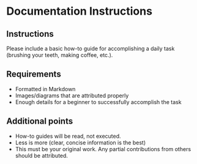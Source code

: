 Documentation Instructions
==========================

Instructions
--------------
Please include a basic how-to guide for accomplishing a daily task (brushing your teeth, making coffee, etc.). 

Requirements
--------------

* Formatted in Markdown
* Images/diagrams that are attributed properly
* Enough details for a beginner to successfully accomplish the task

Additional points
-------------------

* How-to guides will be read, not executed.  
* Less is more (clear, concise information is the best)
* This must be your original work. Any partial contributions from others should be attributed. 
